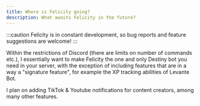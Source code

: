 ```yaml
---
title: Where is Felicity going?
description: What awaits Felicity in the future?
---
```


:::caution
Felicity is in constant development, so bug reports and feature suggestions are welcome!
:::

Within the restrictions of Discord (there are limits on number of commands etc.), I essentially want to make Felicity
the one and only Destiny bot you need in your server, with the exception of including features that are in a way a
"signature feature", for example the XP tracking abilities of Levante Bot.

I plan on adding TikTok & Youtube notifications for content creators, among many other features.
